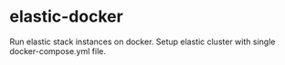 # elastic-docker
Run elastic stack instances on docker. Setup elastic cluster with single docker-compose.yml file. 
